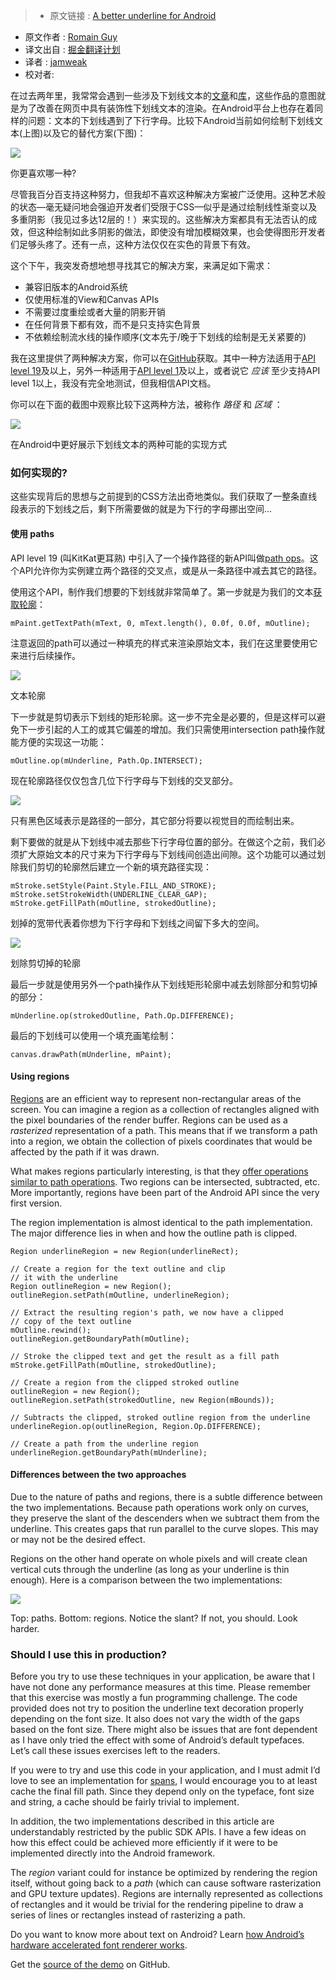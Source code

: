 >* 原文链接 : [A better underline for Android](https://medium.com/google-developers/a-better-underline-for-android-90ba3a2e4fb)
* 原文作者 : [Romain Guy](https://medium.com/@romainguy)
* 译文出自 : [掘金翻译计划](https://github.com/xitu/gold-miner)
* 译者 : [jamweak](https://github.com/jamweak)
* 校对者:


在过去两年里，我常常会遇到一些涉及下划线文本的[文章](https://medium.com/design/crafting-link-underlines-on-medium-7c03a9274f9)和[库](https://eager.io/blog/smarter-link-underlines/)，这些作品的意图就是为了改善在网页中具有装饰性下划线文本的渲染。在Android平台上也存在着同样的问题：文本的下划线遇到了下行字母。比较下Android当前如何绘制下划线文本(上图)以及它的替代方案(下图)：

![](http://ww3.sinaimg.cn/large/a490147fgw1f5j2xgczirj20d506qmxg.jpg)

<figcaption class="imageCaption">你更喜欢哪一种?</figcaption>

尽管我百分百支持这种努力，但我却不喜欢这种解决方案被广泛使用。这种艺术般的状态—毫无疑问地会强迫开发者们受限于CSS—似乎是通过绘制线性渐变以及多重阴影（我见过多达12层的！）来实现的。这些解决方案都具有无法否认的成效，但这种绘制如此多阴影的做法，即使没有增加模糊效果，也会使得图形开发者们足够头疼了。还有一点，这种方法仅仅在实色的背景下有效。

这个下午，我突发奇想地想寻找其它的解决方案，来满足如下需求：

*   兼容旧版本的Android系统
*   仅使用标准的View和Canvas APIs
*   不需要过度重绘或者大量的阴影开销
*   在任何背景下都有效，而不是只支持实色背景
*   不依赖绘制流水线的操作顺序(文本先于/晚于下划线的绘制是无关紧要的)

我在这里提供了两种解决方案，你可以在[GitHub](https://github.com/romainguy/elegant-underline)获取。其中一种方法适用于[API level 19](https://www.android.com/versions/kit-kat-4-4/)及以上，另外一种适用于[API level 1](http://arstechnica.com/gadgets/2014/06/building-android-a-40000-word-history-of-googles-mobile-os/6/)及以上，或者说它 _应该_ 至少支持API level 1以上，我没有完全地测试，但我相信API文档。

你可以在下面的截图中观察比较下这两种方法，被称作 _路径_ 和 _区域_ ：

![](http://ww3.sinaimg.cn/large/a490147fgw1f5j2y5a88nj20j10xz0vv.jpg)

<figcaption class="imageCaption">在Android中更好展示下划线文本的两种可能的实现方式</figcaption>

### 如何实现的?

这些实现背后的思想与之前提到的CSS方法出奇地类似。我们获取了一整条直线段表示的下划线之后，剩下所需要做的就是为下行的字母挪出空间...

#### 使用 paths

API level 19 (叫KitKat更耳熟) 中引入了一个操作路径的新API叫做[path ops](https://developer.android.com/reference/android/graphics/Path.html#op%28android.graphics.Path,%20android.graphics.Path.Op%29)。这个API允许你为实例建立两个路径的交叉点，或是从一条路径中减去其它的路径。

使用这个API，制作我们想要的下划线就非常简单了。第一步就是为我们的文本[获取轮廓](https://developer.android.com/reference/android/graphics/Paint.html#getTextPath%28java.lang.String,%20int,%20int,%20float,%20float,%20android.graphics.Path%29)：

    mPaint.getTextPath(mText, 0, mText.length(), 0.0f, 0.0f, mOutline);

注意返回的path可以通过一种填充的样式来渲染原始文本，我们在这里要使用它来进行后续操作。

![](http://ww1.sinaimg.cn/large/a490147fgw1f5j2z6baigj20m8057aaj.jpg)

<figcaption class="imageCaption">文本轮廓</figcaption>

下一步就是剪切表示下划线的矩形轮廓。这一步不完全是必要的，但是这样可以避免下一步引起的人工的或其它偏差的增加。我们只需使用intersection path操作就能方便的实现这一功能：

    mOutline.op(mUnderline, Path.Op.INTERSECT);

现在轮廓路径仅仅包含几位下行字母与下划线的交叉部分。

![](http://ww1.sinaimg.cn/large/a490147fgw1f5j2zor2ptj20m804lwet.jpg)

<figcaption class="imageCaption">只有黑色区域表示是路径的一部分，其它部分将要以视觉目的而绘制出来。</figcaption>

剩下要做的就是从下划线中减去那些下行字母位置的部分。在做这个之前，我们必须扩大原始文本的尺寸来为下行字母与下划线间创造出间隙。这个功能可以通过划除我们剪切的轮廓然后建立一个新的填充路径实现：

    mStroke.setStyle(Paint.Style.FILL_AND_STROKE);        mStroke.setStrokeWidth(UNDERLINE_CLEAR_GAP);
    mStroke.getFillPath(mOutline, strokedOutline);

划掉的宽带代表着你想为下行字母和下划线之间留下多大的空间。

![](http://ww2.sinaimg.cn/large/a490147fgw1f5j3076zuvj20m804gq3a.jpg)

<figcaption class="imageCaption">划除剪切掉的轮廓</figcaption>

最后一步就是使用另外一个path操作从下划线矩形轮廓中减去划除部分和剪切掉的部分：

    mUnderline.op(strokedOutline, Path.Op.DIFFERENCE);

最后的下划线可以使用一个填充画笔绘制：

    canvas.drawPath(mUnderline, mPaint);

#### Using regions

[Regions](https://developer.android.com/reference/android/graphics/Region.html) are an efficient way to represent non-rectangular areas of the screen. You can imagine a region as a collection of rectangles aligned with the pixel boundaries of the render buffer. Regions can be used as a _rasterized_ representation of a path. This means that if we transform a path into a region, we obtain the collection of pixels coordinates that would be affected by the path if it was drawn.

What makes regions particularly interesting, is that they [offer operations similar to path operations](https://developer.android.com/reference/android/graphics/Region.html#op%28android.graphics.Region,%20android.graphics.Region.Op%29). Two regions can be intersected, subtracted, etc. More importantly, regions have been part of the Android API since the very first version.

The region implementation is almost identical to the path implementation. The major difference lies in when and how the outline path is clipped.

    Region underlineRegion = new Region(underlineRect);

    // Create a region for the text outline and clip
    // it with the underline
    Region outlineRegion = new Region();
    outlineRegion.setPath(mOutline, underlineRegion);

    // Extract the resulting region's path, we now have a clipped
    // copy of the text outline
    mOutline.rewind();
    outlineRegion.getBoundaryPath(mOutline);

    // Stroke the clipped text and get the result as a fill path
    mStroke.getFillPath(mOutline, strokedOutline);

    // Create a region from the clipped stroked outline
    outlineRegion = new Region();
    outlineRegion.setPath(strokedOutline, new Region(mBounds));

    // Subtracts the clipped, stroked outline region from the underline
    underlineRegion.op(outlineRegion, Region.Op.DIFFERENCE);

    // Create a path from the underline region
    underlineRegion.getBoundaryPath(mUnderline);

#### Differences between the two approaches

Due to the nature of paths and regions, there is a subtle difference between the two implementations. Because path operations work only on curves, they preserve the slant of the descenders when we subtract them from the underline. This creates gaps that run parallel to the curve slopes. This may or may not be the desired effect.

Regions on the other hand operate on whole pixels and will create clean vertical cuts through the underline (as long as your underline is thin enough). Here is a comparison between the two implementations:

![](http://ww4.sinaimg.cn/large/a490147fgw1f5j315r9vej20670bm0sx.jpg)

<figcaption class="imageCaption">Top: paths. Bottom: regions. Notice the slant? If not, you should. Look harder.</figcaption>

### Should I use this in production?

Before you try to use these techniques in your application, be aware that I have not done any performance measures at this time. Please remember that this exercise was mostly a fun programming challenge. The code provided does not try to position the underline text decoration properly depending on the font size. It also does not vary the width of the gaps based on the font size. There might also be issues that are font dependent as I have only tried the effect with some of Android’s default typefaces. Let’s call these issues exercises left to the readers.

If you were to try and use this code in your application, and I must admit I’d love to see an implementation for [spans](http://flavienlaurent.com/blog/2014/01/31/spans/), I would encourage you to at least cache the final fill path. Since they depend only on the typeface, font size and string, a cache should be fairly trivial to implement.

In addition, the two implementations described in this article are understandably restricted by the public SDK APIs. I have a few ideas on how this effect could be achieved more efficiently if it were to be implemented directly into the Android framework.

The _region_ variant could for instance be optimized by rendering the region itself, without going back to a _path_ (which can cause software rasterization and GPU texture updates). Regions are internally represented as collections of rectangles and it would be trivial for the rendering pipeline to draw a series of lines or rectangles instead of rasterizing a path.

Do you want to know more about text on Android? Learn [how Android’s hardware accelerated font renderer works](https://medium.com/@romainguy/androids-font-renderer-c368bbde87d9#.493idqqrm).

Get the [source of the demo](https://github.com/romainguy/elegant-underline) on GitHub.
